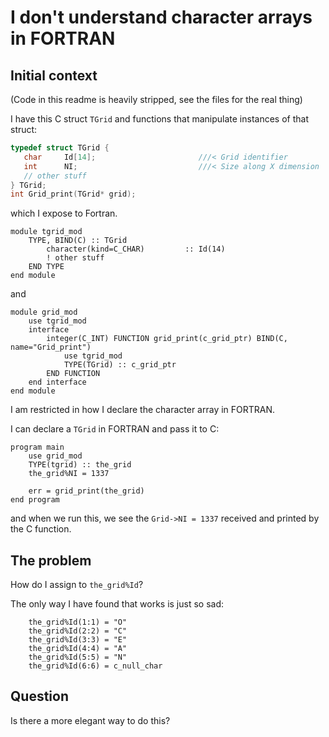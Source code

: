 # I don't understand character arrays in FORTRAN

## Initial context

(Code in this readme is heavily stripped, see the files for the real thing)

I have this C struct `TGrid` and functions that manipulate instances of that
struct:
```C
typedef struct TGrid {
   char     Id[14];                       ///< Grid identifier
   int      NI;                           ///< Size along X dimension
   // other stuff
} TGrid;
int Grid_print(TGrid* grid);
```

which I expose to Fortran.

```Fortran
module tgrid_mod
    TYPE, BIND(C) :: TGrid
        character(kind=C_CHAR)         :: Id(14)
        ! other stuff
    END TYPE
end module
```
and
```Fortran
module grid_mod
    use tgrid_mod
    interface
        integer(C_INT) FUNCTION grid_print(c_grid_ptr) BIND(C, name="Grid_print")
            use tgrid_mod
            TYPE(TGrid) :: c_grid_ptr
        END FUNCTION
    end interface
end module
```


I am restricted in how I declare the character array in FORTRAN.

I can declare a `TGrid` in FORTRAN and pass it to C:

```Fortran
program main
    use grid_mod
    TYPE(tgrid) :: the_grid
    the_grid%NI = 1337

    err = grid_print(the_grid)
end program
```
and when we run this, we see the `Grid->NI = 1337` received and printed by the
C function.

## The problem

How do I assign to `the_grid%Id`?

The only way I have found that works is just so sad:
```Fortran
    the_grid%Id(1:1) = "O"
    the_grid%Id(2:2) = "C"
    the_grid%Id(3:3) = "E"
    the_grid%Id(4:4) = "A"
    the_grid%Id(5:5) = "N"
    the_grid%Id(6:6) = c_null_char
```

## Question

Is there a more elegant way to do this?
